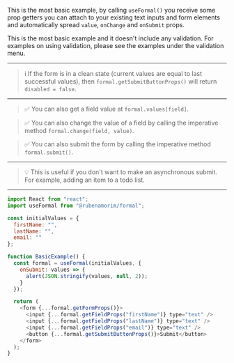 This is the most basic example, by calling `useFormal()` you receive some prop getters you can attach to your existing text inputs and form elements and automatically spread `value`, `onChange` and `onSubmit` props.

This is the most basic example and it doesn't include any validation. For examples on using validation, please see the examples under the validation menu.

---

> ℹ️ If the form is in a clean state (current values are equal to last successful values), then `formal.getSubmitButtonProps()` will return `disabled = false`.

---

> ✅ You can also get a field value at `formal.values[field]`.

> ✅ You can also change the value of a field by calling the imperative method `formal.change(field, value)`.

> ✅ You can also submit the form by calling the imperative method `formal.submit()`.

---

> 💡 This is useful if you don't want to make an asynchronous submit. For example, adding an item to a todo list.

---

```javascript
import React from "react";
import useFormal from "@rubenamorim/formal";

const initialValues = {
  firstName: "",
  lastName: "",
  email: ""
};

function BasicExample() {
  const formal = useFormal(initialValues, {
    onSubmit: values => {
      alert(JSON.stringify(values, null, 2));
    }
  });

  return (
    <form {...formal.getFormProps()}>
      <input {...formal.getFieldProps("firstName")} type="text" />
      <input {...formal.getFieldProps("lastName")} type="text" />
      <input {...formal.getFieldProps("email")} type="text" />
      <button {...formal.getSubmitButtonProps()}>Submit</button>
    </form>
  );
}
```
